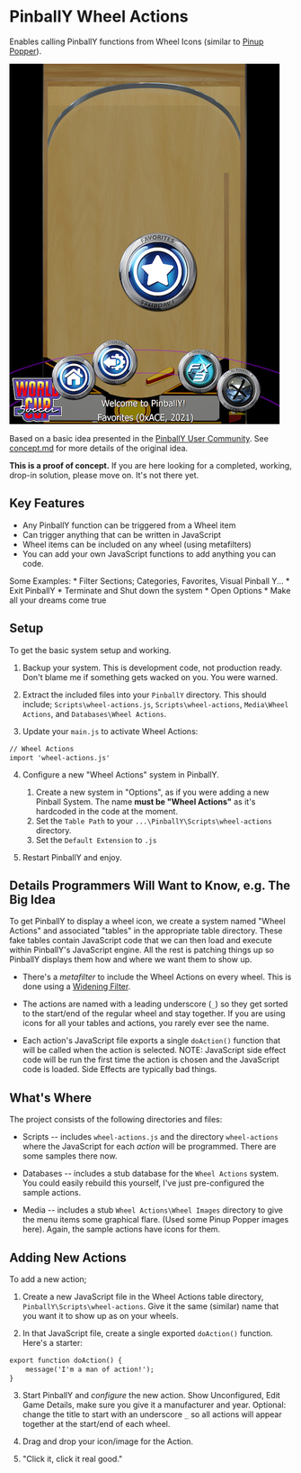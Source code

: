 # PinballY Wheel Actions

Enables calling PinballY functions from Wheel Icons (similar to [Pinup Popper](https://www.nailbuster.com/wikipinup/doku.php?id=start)).

![Wheel Actions](wheel-actions.png)

Based on a basic idea presented in the [PinballY User Community](https://www.facebook.com/groups/781499215682063/?multi_permalinks=1065515423947106&notif_id=1614013597614579&notif_t=feedback_reaction_generic&ref=notif). See [concept.md](concept.md) for more details of the original idea.

**This is a proof of concept.** If you are here looking for a completed, working,
drop-in solution, please move on. It's not there yet.

## Key Features

* Any PinballY function can be triggered from a Wheel item
* Can trigger anything that can be written in JavaScript
* Wheel items can be included on any wheel (using metafilters)
* You can add your own JavaScript functions to add anything you can code.

Some Examples:
    * Filter Sections; Categories, Favorites, Visual Pinball Y...
    * Exit PinballY
    * Terminate and Shut down the system
    * Open Options
    * Make all your dreams come true

## Setup

To get the basic system setup and working.

1. Backup your system. This is development code, not production ready. Don't blame me if something gets wacked on you. You were warned.

2. Extract the included files into your `PinballY` directory. This should include; `Scripts\wheel-actions.js`, `Scripts\wheel-actions`, `Media\Wheel Actions`, and `Databases\Wheel Actions`.

3. Update your `main.js` to activate Wheel Actions:

```
// Wheel Actions
import 'wheel-actions.js'
```

4. Configure a new "Wheel Actions" system in PinballY. 
    1. Create a new system in "Options", as if you were adding a new Pinball System. The name **must be "Wheel Actions"** as it's hardcoded in the code at the moment.
    2. Set the `Table Path` to your `...\PinballY\Scripts\wheel-actions` directory.
    3. Set the `Default Extension` to `.js`

5. Restart PinballY and enjoy.

## Details Programmers Will Want to Know, e.g. The Big Idea

To get PinballY to display a wheel icon, we create a system named "Wheel Actions" and associated "tables" in the appropriate table directory. These fake tables contain JavaScript code that we can then load and execute within PinballY's JavaScript engine. All the rest is patching things up so PinballY displays them how and where we want them to show up.

* There's a *metafilter* to include the Wheel Actions on every wheel. This is done using a [Widening Filter](http://mjrnet.org/pinscape/downloads/PinballY/Help/MetaFilters.html).

* The actions are named with a leading underscore (`_`) so they get sorted to the start/end of the regular wheel and stay together. If you are using icons for all your tables and actions, you rarely ever see the name.

* Each action's JavaScript file exports a single `doAction()` function that will be called when the action is selected. NOTE: JavaScript side effect code will be run the first time the action is chosen and the JavaScript code is loaded. Side Effects are typically bad things.

## What's Where

The project consists of the following directories and files:

* Scripts -- includes `wheel-actions.js` and the directory `wheel-actions` where the JavaScript for each *action* will be programmed. There are some samples there now.

* Databases -- includes a stub database for the `Wheel Actions` system. You could easily rebuild this yourself, I've just pre-configured the sample actions.

* Media -- includes a stub `Wheel Actions\Wheel Images` directory to give the menu items some graphical flare. (Used some Pinup Popper images here). Again, the sample actions have icons for them.

## Adding New Actions

To add a new action;

1. Create a new JavaScript file in the Wheel Actions table directory, `PinballY\Scripts\wheel-actions`. Give it the same (similar) name that you want it to show up as on your wheels.

2. In that JavaScript file, create a single exported `doAction()` function. Here's a starter:

```
export function doAction() {
    message('I'm a man of action!');
}
```

3. Start PinballY and *configure* the new action. Show Unconfigured, Edit Game Details, make sure you give it a manufacturer and year. Optional: change the title to start with an underscore `_` so all actions will appear together at the start/end of each wheel.

4. Drag and drop your icon/image for the Action.

5. "Click it, click it real good."
